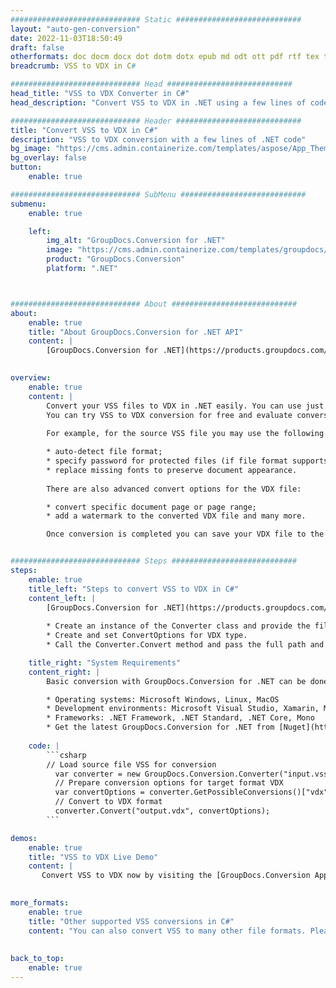```yaml
---
############################# Static ############################
layout: "auto-gen-conversion"
date: 2022-11-03T18:50:49
draft: false
otherformats: doc docm docx dot dotm dotx epub md odt ott pdf rtf tex txt vdx vsdm vsdx vssm vssx vstm vstx vsx vtx xps
breadcrumb: VSS to VDX in C#

############################# Head ############################
head_title: "VSS to VDX Converter in C#"
head_description: "Convert VSS to VDX in .NET using a few lines of code. Use the GroupDocs Document Conversion API to convert over 160 file formats."

############################# Header ############################
title: "Convert VSS to VDX in C#"
description: "VSS to VDX conversion with a few lines of .NET code"
bg_image: "https://cms.admin.containerize.com/templates/aspose/App_Themes/V3/images/bg/header1.png"
bg_overlay: false
button:
    enable: true

############################# SubMenu ############################
submenu:
    enable: true

    left:
        img_alt: "GroupDocs.Conversion for .NET"
        image: "https://cms.admin.containerize.com/templates/groupdocs/images/product-logos/90x90-noborder/groupdocs-conversion-net.png"
        product: "GroupDocs.Conversion"
        platform: ".NET"



############################# About ############################
about:
    enable: true
    title: "About GroupDocs.Conversion for .NET API"
    content: |
        [GroupDocs.Conversion for .NET](https://products.groupdocs.com/conversion/net/) can be used to convert Microsoft Word, Excel, PowerPoint, PDF, Visio and other formats. GroupDocs.Conversion is a standalone API that is suitable for back-end and internal systems where high performance is required. It does not depend on any software such as Microsoft or Open Office.
    

overview:
    enable: true
    content: |
        Convert your VSS files to VDX in .NET easily. You can use just a couple of C# code lines in any platform of your choice like - Windows, Linux, macOS.
        You can try VSS to VDX conversion for free and evaluate conversion results quality.  Along with simple file conversion scenarios you can try more advanced options for loading source VSS file and for saving output VDX result. 
        
        For example, for the source VSS file you may use the following load options:

        * auto-detect file format;
        * specify password for protected files (if file format supports it);
        * replace missing fonts to preserve document appearance.
        
        There are also advanced convert options for the VDX file:

        * convert specific document page or page range;
        * add a watermark to the converted VDX file and many more.

        Once conversion is completed you can save your VDX file to the local file path or any third-party storage like FTP, Amazon S3, Google Drive, Dropbox etc. Please note - to convert VSS to VDX there is no need for any additional software installed - like MS Office, Open Office, Adobe Acrobat Reader etc.


############################# Steps ############################
steps:
    enable: true
    title_left: "Steps to convert VSS to VDX in C#"
    content_left: |
        [GroupDocs.Conversion for .NET](https://products.groupdocs.com/conversion/net/) makes it easy for developers to convert a VSS file to VDX with a few lines of code.
        
        * Create an instance of the Converter class and provide the file VSS with the full path
        * Create and set ConvertOptions for VDX type.
        * Call the Converter.Convert method and pass the full path and format (VDX) as a parameter

    title_right: "System Requirements"
    content_right: |
        Basic conversion with GroupDocs.Conversion for .NET can be done in just a few simple steps. Our APIs are supported on all major platforms and operating systems. Before executing the code below, make sure you have the following prerequisites installed on your system.

        * Operating systems: Microsoft Windows, Linux, MacOS
        * Development environments: Microsoft Visual Studio, Xamarin, MonoDevelop
        * Frameworks: .NET Framework, .NET Standard, .NET Core, Mono
        * Get the latest GroupDocs.Conversion for .NET from [Nuget](https://www.nuget.org/packages/groupdocs.conversion)
         
    code: |
        ```csharp    
        // Load source file VSS for conversion
          var converter = new GroupDocs.Conversion.Converter("input.vss");
          // Prepare conversion options for target format VDX
          var convertOptions = converter.GetPossibleConversions()["vdx"].ConvertOptions;
          // Convert to VDX format
          converter.Convert("output.vdx", convertOptions);
        ```

demos:
    enable: true
    title: "VSS to VDX Live Demo"
    content: |
       Convert VSS to VDX now by visiting the [GroupDocs.Conversion App](https://products.groupdocs.app/conversion/family) website. Online demo has the following advantages
          

more_formats:
    enable: true
    title: "Other supported VSS conversions in C#"
    content: "You can also convert VSS to many other file formats. Please see the list below."
       
       
back_to_top:
    enable: true
---
```

